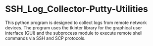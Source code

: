 # SSH_Log_Collector-Putty-Utilities
This python program is designed to collect logs from remote network devices. The program uses the tkinter library for the graphical user interface (GUI) and the subprocess module to execute remote shell commands via SSH and SCP protocols.
